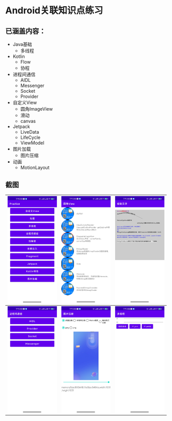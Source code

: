 # Android关联知识点练习

## 已涵盖内容：

* Java基础
  * 多线程
* Kotlin
  * Flow
  * 协程
* 进程间通信
  * AIDL
  * Messenger
  * Socket
  * Provider
* 自定义View
  * 圆角ImageView
  * 滑动
  * canvas
* Jetpack
  * LiveData
  * LifeCycle
  * ViewModel
* 图片加载
  * 图片压缩
* 动画
  * MotionLayout

## 截图
| ![](sceentshot/1.jpg) | ![](sceentshot/2.jpg) | ![](sceentshot/3.jpg) |
| --------------------- | --------------------- | ----------------------|
| ![](sceentshot/4.jpg) | ![](sceentshot/5.jpg) | ![](sceentshot/6.jpg) |

